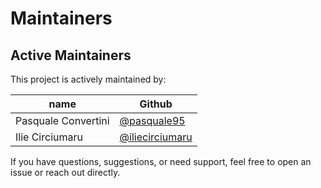 # Maintainers

## Active Maintainers

This project is actively maintained by:

| name                | Github                                               |
| ------------------- | ---------------------------------------------------- |
| Pasquale Convertini | [@pasquale95](https://github.com/pasquale95)         |
| Ilie Circiumaru     | [@iliecirciumaru](https://github.com/iliecirciumaru) |

If you have questions, suggestions, or need support, feel free to open an issue or reach out directly.
